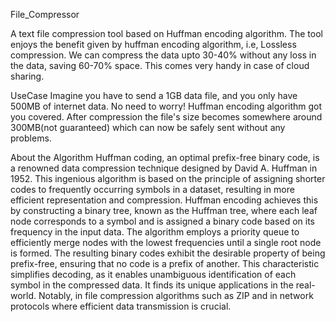 File_Compressor


A text file compression tool based on Huffman encoding algorithm. The tool enjoys the benefit given by huffman encoding algorithm, i.e, Lossless compression. We can compress the data upto 30-40% without any loss in the data, saving 60-70% space. This comes very handy in case of cloud sharing.

UseCase
Imagine you have to send a 1GB data file, and you only have 500MB of internet data. No need to worry! Huffman encoding algorithm got you covered. After compression the file's size becomes somewhere around 300MB(not guaranteed) which can now be safely sent without any problems.

About the Algorithm
Huffman coding, an optimal prefix-free binary code, is a renowned data compression technique designed by David A. Huffman in 1952. This ingenious algorithm is based on the principle of assigning shorter codes to frequently occurring symbols in a dataset, resulting in more efficient representation and compression. Huffman encoding achieves this by constructing a binary tree, known as the Huffman tree, where each leaf node corresponds to a symbol and is assigned a binary code based on its frequency in the input data. The algorithm employs a priority queue to efficiently merge nodes with the lowest frequencies until a single root node is formed. The resulting binary codes exhibit the desirable property of being prefix-free, ensuring that no code is a prefix of another. This characteristic simplifies decoding, as it enables unambiguous identification of each symbol in the compressed data. It finds its unique applications in the real-world. Notably, in file compression algorithms such as ZIP and in network protocols where efficient data transmission is crucial.
